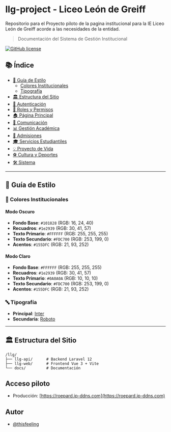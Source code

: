 # llg-project - Liceo León de Greiff
Repositorio para el Proyecto piloto de la pagina institucional para la IE Liceo León de Greiff acorde a las necesidades de la entidad.

> Documentación del Sistema de Gestión Institucional

[![GitHub license](https://img.shields.io/github/license/thisfeeling/llg)](https://github.com/thisfeeling/llg)

## 📚 Índice

- [🎨 Guía de Estilo](#-guía-de-estilo)
  - [Colores Institucionales](#-colores-institucionales)
  - [Tipografía](#-tipografía)
- [🏛️ Estructura del Sitio](#️-estructura-del-sitio)
- [🔐 Autenticación](#-autenticación)
- [👥 Roles y Permisos](#-roles-y-permisos)
- [🏠 Página Principal](#-página-principal)
- [📢 Comunicación](#-comunicación)
- [📊 Gestión Académica](#-gestión-académica)
- [📝 Admisiones](#-admisiones)
- [🎓 Servicios Estudiantiles](#-servicios-estudiantiles)
- [💡 Proyecto de Vida](#-proyecto-de-vida)
- [⚽ Cultura y Deportes](#-cultura-y-deportes)
- [🛠️ Sistema](#️-sistema)

---

## 🎨 Guía de Estilo

### 🎨 Colores Institucionales

#### Modo Oscuro
- **Fondo Base**: `#101828` (RGB: 16, 24, 40)
- **Recuadros**: `#1e2939` (RGB: 30, 41, 57)
- **Texto Primario**: `#FFFFFF` (RGB: 255, 255, 255)
- **Texto Secundario**: `#FDC700` (RGB: 253, 199, 0)
- **Acentos**: `#155DFC` (RGB: 21, 93, 252)

#### Modo Claro
- **Fondo Base**: `#FFFFFF` (RGB: 255, 255, 255)
- **Recuadros**: `#1e2939` (RGB: 30, 41, 57)
- **Texto Primario**: `#0A0A0A` (RGB: 10, 10, 10)
- **Texto Secundario**: `#FDC700` (RGB: 253, 199, 0)
- **Acentos**: `#155DFC` (RGB: 21, 93, 252)

### 🔤 Tipografía
- **Principal**: [Inter](https://fonts.google.com/specimen/Inter)
- **Secundaria**: [Roboto](https://fonts.google.com/specimen/Roboto)

---

## 🏛️ Estructura del Sitio

```plaintext
/llg/
├── llg-api/      # Backend Laravel 12
├── llg-web/      # Frontend Vue 3 + Vite
└── docs/         # Documentación
```

## Acceso piloto

- Producción: [https://roepard.ip-ddns.com](https://roepard.ip-ddns.com)

## Autor

- [@thisfeeling](https://github.com/thisfeeling)